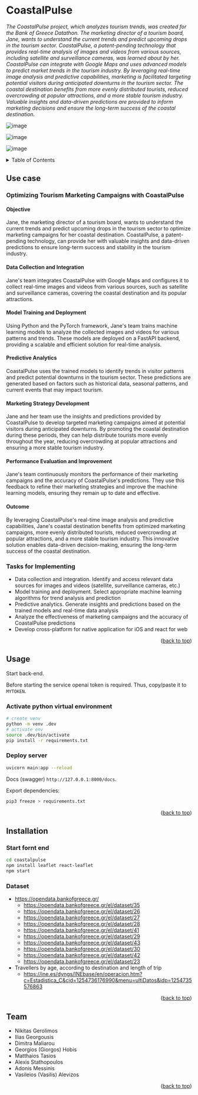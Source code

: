 # CoastalPulse

_The CoastalPulse project, which analyzes tourism trends, was created for the Bank of Greece Datathon. The marketing director of a tourism board, Jane, wants to understand the current trends and predict upcoming drops in the tourism sector. CoastalPulse, a patent-pending technology that provides real-time analysis of images and videos from various sources, including satellite and surveillance cameras, was learned about by her. CoastalPulse can integrate with Google Maps and uses advanced models to predict market trends in the tourism industry. By leveraging real-time image analysis and predictive capabilities, marketing is facilitated targeting potential visitors during anticipated downturns in the tourism sector. The coastal destination benefits from more evenly distributed tourists, reduced overcrowding at popular attractions, and a more stable tourism industry. Valuable insights and data-driven predictions are provided to inform marketing decisions and ensure the long-term success of the coastal destination._

![image](https://user-images.githubusercontent.com/88648326/233836219-db118e65-e5e1-4599-b57b-86e91a1d7a7b.png)

![image](https://user-images.githubusercontent.com/88648326/233836306-53040a40-7f8b-495c-89e4-a2b37be814c0.png)

![image](https://user-images.githubusercontent.com/88648326/233836315-c42bfc5c-3705-4e9b-9cb9-ea5b4a266cea.png)


<a name="readme-top"></a>

<details>
  <summary>Table of Contents</summary>
  <ol>
    <li><a href="#use">Use cases</a></li>
    <li><a href="#usage">Usage</a></li>
    <li><a href="#Installation">Installation</a></li>
    <li><a href="#team">Team</a></li>
  </ol>
</details>

## Use case


### Optimizing Tourism Marketing Campaigns with CoastalPulse

#### Objective
Jane, the marketing director of a tourism board, wants to understand the current trends and predict upcoming drops in the tourism sector to optimize marketing campaigns for her coastal destination. CoastalPulse, a patent-pending technology, can provide her with valuable insights and data-driven predictions to ensure long-term success and stability in the tourism industry.

#### Data Collection and Integration
Jane's team integrates CoastalPulse with Google Maps and configures it to collect real-time images and videos from various sources, such as satellite and surveillance cameras, covering the coastal destination and its popular attractions.

#### Model Training and Deployment
Using Python and the PyTorch framework, Jane's team trains machine learning models to analyze the collected images and videos for various patterns and trends. These models are deployed on a FastAPI backend, providing a scalable and efficient solution for real-time analysis.

#### Predictive Analytics
CoastalPulse uses the trained models to identify trends in visitor patterns and predict potential downturns in the tourism sector. These predictions are generated based on factors such as historical data, seasonal patterns, and current events that may impact tourism.

#### Marketing Strategy Development
Jane and her team use the insights and predictions provided by CoastalPulse to develop targeted marketing campaigns aimed at potential visitors during anticipated downturns. By promoting the coastal destination during these periods, they can help distribute tourists more evenly throughout the year, reducing overcrowding at popular attractions and ensuring a more stable tourism industry.

#### Performance Evaluation and Improvement
Jane's team continuously monitors the performance of their marketing campaigns and the accuracy of CoastalPulse's predictions. They use this feedback to refine their marketing strategies and improve the machine learning models, ensuring they remain up to date and effective.

#### Outcome
By leveraging CoastalPulse's real-time image analysis and predictive capabilities, Jane's coastal destination benefits from optimized marketing campaigns, more evenly distributed tourists, reduced overcrowding at popular attractions, and a more stable tourism industry. This innovative solution enables data-driven decision-making, ensuring the long-term success of the coastal destination.

### Tasks for Implementing

* Data collection and integration. Identify and access relevant data sources for images and videos (satellite, surveillance cameras, etc.)
* Model training and deployment. Select appropriate machine learning algorithms for trend analysis and prediction
* Predictive analytics. Generate insights and predictions based on the trained models and real-time data analysis
* Analyze the effectiveness of marketing campaigns and the accuracy of CoastalPulse predictions
* Develop cross-platform for native application for iOS and react for web

<p align="right">(<a href="#readme-top">back to top</a>)</p>


## Usage

Start back-end.

Before starting the service openai token is required. Thus, copy/paste it to ``MYTOKEN``.

### Activate python virtual environment

```bash
# create venv
python -m venv .dev
# activate env
source .dev/bin/activate
pip install -r requirements.txt
```

### Deploy server

```bash
uvicorn main:app --reload
```

Docs (swagger)  ``http://127.0.0.1:8000/docs``.

Export dependencies:

```bash
pip3 freeze > requirements.txt
```

<p align="right">(<a href="#readme-top">back to top</a>)</p>

## Installation

### Start fornt end

```bash
cd coastalpulse
npm install leaflet react-leaflet
npm start
```

### Dataset

* https://opendata.bankofgreece.gr/
  * https://opendata.bankofgreece.gr/el/dataset/35
  * https://opendata.bankofgreece.gr/el/dataset/26
  * https://opendata.bankofgreece.gr/el/dataset/27
  * https://opendata.bankofgreece.gr/el/dataset/28
  * https://opendata.bankofgreece.gr/el/dataset/41
  * https://opendata.bankofgreece.gr/el/dataset/29
  * https://opendata.bankofgreece.gr/el/dataset/43
  * https://opendata.bankofgreece.gr/el/dataset/30
  * https://opendata.bankofgreece.gr/el/dataset/42
  * https://opendata.bankofgreece.gr/el/dataset/23
* Travellers by age, according to destination and length of trip
  * https://ine.es/dyngs/INEbase/en/operacion.htm?c=Estadistica_C&cid=1254736176990&menu=ultiDatos&idp=1254735576863

<p align="right">(<a href="#readme-top">back to top</a>)</p>

## Team

* Nikitas Gerolimos
* Ilias Georgousis
* Dimitra Maliarou
* Georgios (Giorgos) Hobis
* Matthaios Tasios
* Alexis Stathopoulos
* Adonis Messinis
* Vasileios (Vasilis) Alevizos

<p align="right">(<a href="#readme-top">back to top</a>)</p>
